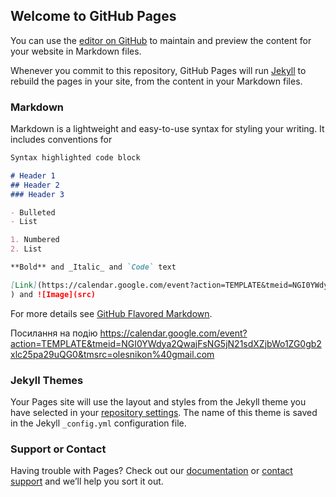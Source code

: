 ## Welcome to GitHub Pages

You can use the [editor on GitHub](https://github.com/OlesNikon/olesnikon.github.io/edit/master/README.md) to maintain and preview the content for your website in Markdown files.

Whenever you commit to this repository, GitHub Pages will run [Jekyll](https://jekyllrb.com/) to rebuild the pages in your site, from the content in your Markdown files.

### Markdown

Markdown is a lightweight and easy-to-use syntax for styling your writing. It includes conventions for

```markdown
Syntax highlighted code block

# Header 1
## Header 2
### Header 3

- Bulleted
- List

1. Numbered
2. List

**Bold** and _Italic_ and `Code` text

[Link](https://calendar.google.com/event?action=TEMPLATE&tmeid=NGI0YWdya2QwajFsNG5jN21sdXZjbWo1ZG0gb2xlc25pa29uQG0&tmsrc=olesnikon%40gmail.com
) and ![Image](src)
```

For more details see [GitHub Flavored Markdown](https://guides.github.com/features/mastering-markdown/).

Посилання на подію https://calendar.google.com/event?action=TEMPLATE&tmeid=NGI0YWdya2QwajFsNG5jN21sdXZjbWo1ZG0gb2xlc25pa29uQG0&tmsrc=olesnikon%40gmail.com


### Jekyll Themes

Your Pages site will use the layout and styles from the Jekyll theme you have selected in your [repository settings](https://github.com/OlesNikon/olesnikon.github.io/settings). The name of this theme is saved in the Jekyll `_config.yml` configuration file.

### Support or Contact

Having trouble with Pages? Check out our [documentation](https://help.github.com/categories/github-pages-basics/) or [contact support](https://github.com/contact) and we’ll help you sort it out.
